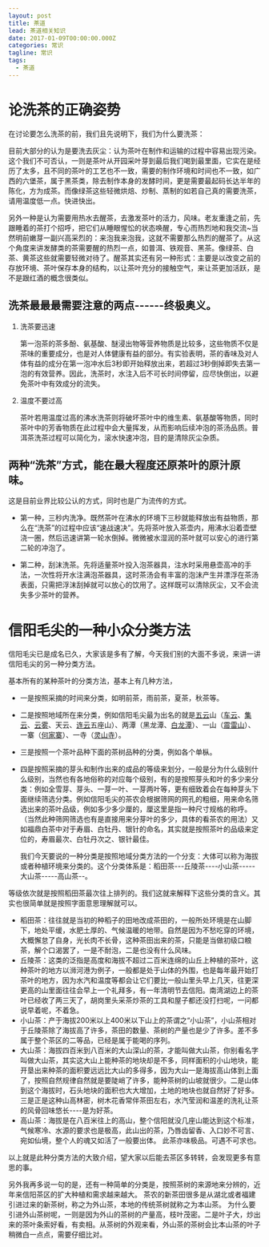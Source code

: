 ```yaml
---
layout: post
title: 茶道
lead: 茶道相关知识
date: 2017-01-09T00:00:00.000Z
categories: 常识
tagline: 常识
tags:
  - 茶道
---
```


# 论洗茶的正确姿势

在讨论要怎么洗茶的前，我们且先说明下，我们为什么要洗茶：

目前大部分的认为是要洗去灰尘：认为茶叶在制作和运输的过程中容易出现污染。这个我们不可否认，一则是茶叶从开园采叶芽到最后我们喝到最里面，它实在是经历了太多，且不同的茶叶的工艺也不一致，需要的制作环境和时间也不一致，如广西的六堡茶，属于黑茶类，除去制作本身的发酵时间，更是需要最起码长达半年的陈化，方为成茶。而像绿茶这些轻微烘焙、炒制、蒸制的如若自己真的需要洗茶，请用温度低一点。快进快出。

另外一种是认为需要用热水去醒茶，去激发茶叶的活力，风味。老友重逢之前，先跟睡着的茶打个招呼，把它们从睡眼惺忪的状态唤醒，专心而热烈地和我交流~当然明前嫩芽一副兴高采烈的：来泡我来泡我，这就不需要那么热烈的醒茶了。从这个角度来讲发酵类的茶需要醒的热烈一点，如普洱、铁观音、黑茶。像绿茶、白茶、黄茶这些就需要轻微对待了。醒茶其实还有另一种形式：主要是以改变之前的存放环境、茶叶保存本身的结构，以让茶叶充分的接触空气，来让茶更加活跃，是不是跟红酒的概念很类似。                

## 洗茶最最最需要注意的两点------终极奥义。

1. 洗茶要迅速

   第一泡茶的茶多酚、氨基酸、醚浸出物等营养物质是比较多，这些物质不仅是茶味的重要成分，也是对人体健康有益的部分。有实验表明，茶的香味及对人体有益的成分在第一泡冲水后3秒即开始释放出来，若超过3秒倒掉即失去第一泡的有效营养。因此，洗茶时，水注入后不可长时间停留，应尽快倒出，以避免茶叶中有效成分的流失。


2. 温度不要过高

   茶叶若用温度过高的沸水洗茶则将破坏茶叶中的维生素、氨基酸等物质，同时茶叶中的芳香物质在此过程中会大量挥发，从而影响后续冲泡的茶汤品质。普洱茶洗茶过程可以简化为，滚水快速冲泡，目的是清除灰尘杂质。

## 两种“洗茶”方式，能在最大程度还原茶叶的原汁原味。

这是目前业界比较公认的方式，同时也是广为流传的方式。

- 第一种，三秒内洗净。既然茶叶在沸水的环境下三秒就能释放出有益物质，那么在“洗茶”的过程中应该“速战速决”。先将茶叶放入茶壶内，用沸水沿着壶壁浇一圈，然后迅速讲第一轮水倒掉。微微被水湿润的茶叶就可以安心的进行第二轮的冲泡了。

- 第二种，刮沫洗茶。先将适量茶叶投入泡茶器具，注水时采用悬壶高冲的手法，一次性将开水注满泡茶器具，这时茶汤会有丰富的泡沫产生并漂浮在茶汤表面，只需把浮沫刮掉就可以放心的饮用了。这样既可以清除灰尘，又不会流失多少茶叶的营养。

# 信阳毛尖的一种小众分类方法

信阳毛尖已是成名已久，大家该是多有了解，今天我们别的大面不多说，来讲一讲信阳毛尖的另一种分类方法。

基本所有的某种茶叶的分类方法，基本上有几种方法，

- 一是按照采摘的时间来分类，如明前茶，雨前茶，夏茶，秋茶等。 
- 二是按照地域所在来分类，例如信阳毛尖最为出名的就是[五云](http://baike.baidu.com/view/93849.htm)山（[车云](http://baike.baidu.com/view/4530712.htm)、[集云](http://baike.baidu.com/item/%25E9%259B%2586%25E4%25BA%2591)、[云雾](http://baike.baidu.com/view/1226600.htm)、天云、[连云](http://baike.baidu.com/view/509765.htm)五座山）、两潭（黑龙潭、[白龙潭](http://baike.baidu.com/view/509613.htm)）、一山（[震雷山](http://baike.baidu.com/view/1191153.htm)）、一寨（[何家寨](http://baike.baidu.com/view/8205811.htm)）、一寺（[灵山寺](http://baike.baidu.com/view/153269.htm)）。
- 三是按照一个茶叶品种下面的茶树品种的分类，例如各个单枞。
- 四是按照采摘的芽头和制作出来的成品的等级来划分，一般是分为什么级别什么级别，当然也有各地俗称的对应每个级别，有的是按照芽头和叶的多少来分类：例如全雪芽、芽头、一芽一叶、一芽两叶等，更有细致着会在每种芽头下面继续筛选分类。例如信阳毛尖的茶农会根据筛网的网孔的粗细，用来命名筛选出来的茶叶品级，例如多少多少厘的，厘这里是指一种尺寸规格的称呼。（当然此种筛网筛选也有是直接用来分芽叶的多少，具体的看茶农的用法）又如福鼎白茶中对于寿眉、白牡丹、银针的命名，其实就是按照茶叶的品级来定位的，寿眉最次、白牡丹次之、银针最佳。

   我们今天要说的一种分类是按照地域分类方法的一个分支：大体可以称为海拔或者种植环境来分类的。这个分类体系是：稻田茶---丘陵茶----小山茶-----大山茶-----高山茶--。

等级依次就是按照稻田茶最次往上排列的。我们这就来解释下这些分类的含义。其实也很简单就是按照字面意思理解就可以。

- 稻田茶：往往就是当初的种稻子的田地改成茶田的，一般所处环境是在山脚下，地处平缓，水肥土厚的、气候温暖的地带。自然是因为不愁吃穿的环境，大概懈怠了自身，光长肉不长骨，这种茶田出来的茶，只能是当做初级口粮茶，解个口渴罢了，一是不耐泡，二是也没有什么风味。
- 丘陵茶：这类的泛指是高度和海拔不超过二百米连绵的山丘上种植的茶叶，这种茶叶的地方以浉河港为例子，一般都是处于山体的外围，也是每年最开始打茶叶的地方，因为水汽和温度等都会让它们要比一般山里头早上几天，往更深更高的山里面往往会早上一个礼拜多，有一年清明节去信阳。南湾湖边上的茶叶已经收了两三天了，胡岗里头采茶炒茶的工具和屋子都还没打扫呢，一问都说早着呢，不着急。
- 小山茶：产于海拔200米以上400米以下山上的茶谓之“小山茶”，小山茶相对于丘陵茶除了海拔高了许多，茶田的数量、茶树的产量也是少了许多。差不多属于整个茶区的二等品，已经是属于能喝的序列。
- 大山茶：海拔四百米到八百米的大山深山的茶，才能叫做大山茶，你别看名字叫做大山茶，其实这大山上能种茶的地块却是不多，同样面积的小山地块，能开垦出来种茶的面积要远远比大山的多得多，因为大山一是海拔高山体到上面了，按照自然规律自然就是要陡峭了许多，能种茶树的山坡就很少。二是山体到这个海拔时，石头地块的面积也大大增加，土地的地块也就自然好了好多。三是正是这种山高林密，树木花香常伴茶田左右，水汽莹润和温差的洗礼让茶的风骨回味悠长----是为好茶。
- 高山茶：海拔是在八百米往上的高山，整个信阳就没几座山能达到这个标准，气候寒冷、水源的要求也是极高，此山出的茶，乃唇齿留香、入口妙不可言、宛如仙境，整个人的魂又如活了一般要出体。  此茶亦味极品。可遇不可求也。

以上就是此种分类方法的大致介绍，望大家以后能去茶区多转转，会发现更多有意思的事。

另外我再多说一句的是，还有一种简单的分类是，按照茶树的来源地来分辨的，近年来信阳茶区的扩大种植和需求越来越大。   茶农的新茶田很多是从湖北或者福建引进过来的新茶树，称之为外山茶，本地的传统茶树就称之为本山茶。  为什么要引进外山茶树呢，一则是因为外山的茶树的产量高，枝叶茂密。二是叶子大，炒出来的茶叶条索好看，有卖相。从茶树的外观来看，外山茶的茶树会比本山茶的叶子稍微白一点点，需要仔细比对。